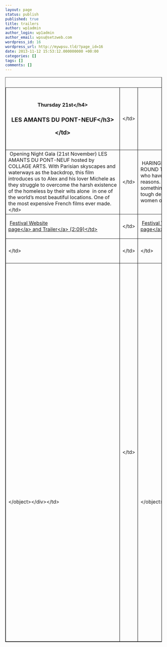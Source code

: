 ```yaml
---
layout: page
status: publish
published: true
title: trailers
author: wp1admin
author_login: wp1admin
author_email: wpsu@setzweb.com
wordpress_id: 16
wordpress_url: http://mywpsu.tld/?page_id=16
date: 2013-11-12 15:53:12.000000000 +00:00
categories: []
tags: []
comments: []
---
```

<table style="border-color: #000000; border-width: 1px; width: 100%;" summary="Trailers" border="1" cellspacing="1" cellpadding="1" align="center"><caption>Festival Trailers<&#47;caption>
<tbody>
<tr>
<td width="32%">
<h4 style="text-align: center;">Thursday 21st<&#47;h4>
<h3 style="text-align: center;">LES AMANTS DU PONT-NEUF<&#47;h3>
<&#47;td>
<td width="2%"><&#47;td>
<td width="32%">
<h4 style="text-align: center;">&nbsp;Friday 22nd<&#47;h4>
<h3 style="text-align: center;">ROUND TRIP<&#47;h3>
<&#47;td>
<td width="2%"><&#47;td>
<td width="32%">
<h4 style="text-align: center;">&nbsp;Saturday 23rd<&#47;h4>
<h3 style="text-align: center;"><strong>WHOSE STREETS? WHOSE PLANET!!!<&#47;strong><&#47;h3>
<&#47;td>
<&#47;tr>
<tr>
<td width="32%">&nbsp;Opening Night Gala (21st November) LES AMANTS DU PONT-NEUF hosted by COLLAGE ARTS. With Parisian skyscapes and waterways as the backdrop, this film introduces us to Alex and his lover Michele as they struggle to overcome the harsh existence of the homeless&nbsp;by their wits alone&nbsp; in one of the world&rsquo;s most beautiful locations. One of the most expensive French films ever made.<&#47;td>
<td width="2%"><&#47;td>
<td width="32%">&nbsp;HARINGEY WOMEN&rsquo;S FORUM presents ROUND TRIP, a film about&nbsp;Nurit and Mushidi who have come to Tel Aviv for very different reasons.&nbsp;When their friendship blossoms into something more, Nurit is forced to make a tough decision. Open to lesbians and bisexual women only.<&#47;td>
<td width="2%"><&#47;td>
<td width="32%">
<p dir="ltr">WILDCAT ARTS COLLECTIVE rarely screened short film &amp; animation about life, love and liberty suitable for all ages under the banner WHOSE STREETS? WHOSE PLANET!!<&#47;p>
<p dir="ltr">Followed with healthy snacks and a workshop led by a local artist.<&#47;p>
<&#47;td>
<&#47;tr>
<tr>
<td width="32%">&nbsp;<a title="Festival Website page for this event" href="http:&#47;&#47;www.haringeyfilmgroupfestival.org.uk&#47;les_amants_du_pont-neuf-lovers-on-the-bridge&#47;" target="_blank">Festival Website page<&#47;a>&nbsp;and&nbsp;<a href="http:&#47;&#47;www.youtube.com&#47;watch?v=jM_YqjjjoEU">Trailer<&#47;a>&nbsp;(2:09)<&#47;td>
<td width="2%"><&#47;td>
<td width="32%">&nbsp;<a title="Festival Website page for this event" href="http:&#47;&#47;www.haringeyfilmgroupfestival.org.uk&#47;round-trip&#47;" target="_blank">Festival Website page<&#47;a>&nbsp;and&nbsp;<a href="http:&#47;&#47;www.youtube.com&#47;watch?v=UhpsixJ3gBA">Trailer<&#47;a>&nbsp;(3:14)<&#47;td>
<td width="2%"><&#47;td>
<td width="32%">&nbsp;<a title="Festival Website page for this event" href="http:&#47;&#47;www.haringeyfilmgroupfestival.org.uk&#47;whose-streets-whose-planet&#47;" target="_blank">Festival Website page<&#47;a><&#47;td>
<&#47;tr>
<tr>
<td width="32%"><&#47;td>
<td width="2%"><&#47;td>
<td width="32%"><&#47;td>
<td width="2%"><&#47;td>
<td width="32%"><&#47;td>
<&#47;tr>
<tr>
<td width="32%">
<div class="youtube" style="width: 350; height: 300;"><object width="350" height="300" classid="clsid:d27cdb6e-ae6d-11cf-96b8-444553540000" codebase="http:&#47;&#47;download.macromedia.com&#47;pub&#47;shockwave&#47;cabs&#47;flash&#47;swflash.cab#version=6,0,40,0"><param name="wmode" value="transparent" &#47;><param name="src" value="http:&#47;&#47;www.youtube.com&#47;v&#47;jM_YqjjjoEU?autoplay=0&amp;rel=0&amp;hd=1&amp;autohide=1" &#47;><embed width="350" height="300" type="application&#47;x-shockwave-flash" src="http:&#47;&#47;www.youtube.com&#47;v&#47;jM_YqjjjoEU?autoplay=0&amp;rel=0&amp;hd=1&amp;autohide=1" wmode="transparent" &#47;><&#47;object><&#47;div><&#47;td>
<td width="2%"><&#47;td>
<td width="32%">
<div class="youtube" style="width: 350; height: 300;"><object width="350" height="300" classid="clsid:d27cdb6e-ae6d-11cf-96b8-444553540000" codebase="http:&#47;&#47;download.macromedia.com&#47;pub&#47;shockwave&#47;cabs&#47;flash&#47;swflash.cab#version=6,0,40,0"><param name="wmode" value="transparent" &#47;><param name="src" value="http:&#47;&#47;www.youtube.com&#47;v&#47;UhpsixJ3gBA?autoplay=0&amp;rel=0&amp;hd=1&amp;autohide=1" &#47;><embed width="350" height="300" type="application&#47;x-shockwave-flash" src="http:&#47;&#47;www.youtube.com&#47;v&#47;UhpsixJ3gBA?autoplay=0&amp;rel=0&amp;hd=1&amp;autohide=1" wmode="transparent" &#47;><&#47;object><&#47;div><&#47;td>
<td width="2%"><&#47;td>
<td width="32%">
<&#47;td>
<&#47;tr>
<&#47;tbody>
<&#47;table>

<hr &#47;>

<table style="border-color: #000000; border-width: 1px; width: 100%;" summary="Trailers" border="1" cellspacing="1" cellpadding="1" align="center"><caption>Festival Trailers<&#47;caption>
<tbody>
<tr>
<td width="32%">
<h4 style="text-align: center;">Saturday 23rd<&#47;h4>
<h3 style="text-align: center;">PEEPLI LIVE<&#47;h3>
<&#47;td>
<td width="2%"><&#47;td>
<td width="32%">
<h4 style="text-align: center;">&nbsp;Sunday 24th<&#47;h4>
<h3 style="text-align: center;">Diary for My Children<&#47;h3>
<h3 style="text-align: center;">(Napl&oacute; gyermekeimnek)<&#47;h3>
<&#47;td>
<td width="2%"><&#47;td>
<td width="32%">
<h4 style="text-align: center;">&nbsp;Monday 25th<&#47;h4>
<h3 style="text-align: center;"><strong>MORE THAN HONEY<&#47;strong><&#47;h3>
<&#47;td>
<&#47;tr>
<tr>
<td width="32%">&nbsp;SCREEN WOOD GREEN presents PEEPLI LIVE. In the village of Peepli, India, two brothers are unable to pay a loan so decide that one should kill himself for the benefit of the family.&nbsp;In Hindi with English subtitles.&nbsp;With Omkar Das Manikpuri, Raghuvir Yadav, Shalini Vatsa, Farrukh Jaffar.&nbsp;&ldquo;If&nbsp;Peepli [Live]&nbsp;can ride Danny Boyle&rsquo;s [Slumdog Millionaire] coattails to half that picture&rsquo;s success, it will be a reward richly deserved by this boisterous, poignant film.&rdquo;&nbsp;&ndash; Sight &amp; Sound<&#47;td>
<td width="2%"><&#47;td>
<td width="32%">&nbsp;FILM EXPOSED presents a&nbsp;film from one of the world&rsquo;s foremost women directors,&nbsp;<strong>M&aacute;rta M&eacute;sz&aacute;ros.&nbsp;<&#47;strong>This deeply personal work is a reflection on&nbsp;M&eacute;sz&aacute;ros&rsquo; own experiences channelled via Juli, a young woman returning home to Budapest from the Soviet Union where her parents were exiled and had died.<&#47;td>
<td width="2%"><&#47;td>
<td width="32%">
<p dir="ltr">TOTTENHAM AND WOOD GREEN FRIENDS OF THE EARTH, as part of the national Friends of the Earth Bee Cause Campaign, is holding a Bees Tea of foods pollinated by bees before screening the award-winning documentary MORE THAN HONEY, which combines breathtaking depictions of the lives of bees with worrying portrayals of how bees are in decline around the world.<&#47;p>
<&#47;td>
<&#47;tr>
<tr>
<td width="32%">&nbsp;<a title="Festival Website page for this event" href="http:&#47;&#47;www.haringeyfilmgroupfestival.org.uk&#47;peepli-live&#47;" target="_blank">Festival Website page<&#47;a>&nbsp;and&nbsp;<a href="http:&#47;&#47;www.youtube.com&#47;watch?v=jM_YqjjjoEU">Trailer<&#47;a>&nbsp;(2:09)<&#47;td>
<td width="2%"><&#47;td>
<td width="32%">&nbsp;<a title="Festival Website page for this event" href="http:&#47;&#47;www.haringeyfilmgroupfestival.org.uk&#47;diary-for-my-children-naplo-gyermekeimnek&#47;" target="_blank">Festival Website page<&#47;a>&nbsp;and&nbsp;<a href="http:&#47;&#47;www.youtube.com&#47;watch?v=jZc9LjTUPF8">Trailer<&#47;a>&nbsp;(7:07)<&#47;td>
<td width="2%"><&#47;td>
<td width="32%">&nbsp;<a title="Festival Website page for this event" href="http:&#47;&#47;www.haringeyfilmgroupfestival.org.uk&#47;more-than-honey&#47;" target="_blank">Festival Website page<&#47;a>&nbsp;&nbsp;and&nbsp;<a href="http:&#47;&#47;www.youtube.com&#47;watch?v=Wh_IRrBeu-0" target="_blank">Trailer<&#47;a>&nbsp;(2:54)<&#47;td>
<&#47;tr>
<tr>
<td width="32%"><&#47;td>
<td width="2%"><&#47;td>
<td width="32%"><&#47;td>
<td width="2%"><&#47;td>
<td width="32%"><&#47;td>
<&#47;tr>
<tr>
<td width="32%">
<div class="youtube" style="width: 350; height: 300;"><object width="350" height="300" classid="clsid:d27cdb6e-ae6d-11cf-96b8-444553540000" codebase="http:&#47;&#47;download.macromedia.com&#47;pub&#47;shockwave&#47;cabs&#47;flash&#47;swflash.cab#version=6,0,40,0"><param name="wmode" value="transparent" &#47;><param name="src" value="http:&#47;&#47;www.youtube.com&#47;v&#47;jM_YqjjjoEU?autoplay=0&amp;rel=0&amp;hd=1&amp;autohide=1" &#47;><embed width="350" height="300" type="application&#47;x-shockwave-flash" src="http:&#47;&#47;www.youtube.com&#47;v&#47;jM_YqjjjoEU?autoplay=0&amp;rel=0&amp;hd=1&amp;autohide=1" wmode="transparent" &#47;><&#47;object><&#47;div><&#47;td>
<td width="2%"><&#47;td>
<td width="32%">
<div class="youtube" style="width: 350; height: 300;"><object width="350" height="300" classid="clsid:d27cdb6e-ae6d-11cf-96b8-444553540000" codebase="http:&#47;&#47;download.macromedia.com&#47;pub&#47;shockwave&#47;cabs&#47;flash&#47;swflash.cab#version=6,0,40,0"><param name="wmode" value="transparent" &#47;><param name="src" value="http:&#47;&#47;www.youtube.com&#47;v&#47;UhpsixJ3gBA?autoplay=0&amp;rel=0&amp;hd=1&amp;autohide=1" &#47;><embed width="350" height="300" type="application&#47;x-shockwave-flash" src="http:&#47;&#47;www.youtube.com&#47;v&#47;UhpsixJ3gBA?autoplay=0&amp;rel=0&amp;hd=1&amp;autohide=1" wmode="transparent" &#47;><&#47;object><&#47;div><&#47;td>
<td width="2%"><&#47;td>
<td width="32%">
<div class="youtube" style="width: 350; height: 300;"><object width="350" height="300" classid="clsid:d27cdb6e-ae6d-11cf-96b8-444553540000" codebase="http:&#47;&#47;download.macromedia.com&#47;pub&#47;shockwave&#47;cabs&#47;flash&#47;swflash.cab#version=6,0,40,0"><param name="wmode" value="transparent" &#47;><param name="src" value="http:&#47;&#47;www.youtube.com&#47;v&#47;UhpsixJ3gBA?autoplay=0&amp;rel=0&amp;hd=1&amp;autohide=1" &#47;><embed width="350" height="300" type="application&#47;x-shockwave-flash" src="http:&#47;&#47;www.youtube.com&#47;v&#47;UhpsixJ3gBA?autoplay=0&amp;rel=0&amp;hd=1&amp;autohide=1" wmode="transparent" &#47;><&#47;object><&#47;div><&#47;td>
<&#47;tr>
<&#47;tbody>
<&#47;table>

<hr &#47;>

<table style="border-color: #000000; border-width: 1px; width: 100%;" summary="Trailers" border="1" cellspacing="1" cellpadding="1" align="center">
<tbody>
<tr>
<td width="32%">
<h4 style="text-align: center;">Tuesday 26th<&#47;h4>
<h3 style="text-align: center;">FEAST ON FILM<&#47;h3>
<&#47;td>
<td width="2%"><&#47;td>
<td width="32%">
<h4 style="text-align: center;">&nbsp;Wednesday 27th<&#47;h4>
<h3 style="text-align: center;">WHAT THE FRACK?<&#47;h3>
<&#47;td>
<td width="2%"><&#47;td>
<td width="32%">
<h4 style="text-align: center;">&nbsp;Wednesday 27th<&#47;h4>
<h3 style="text-align: center;"><strong>MOMMA DON'T ALLOW<&#47;strong><&#47;h3>
<&#47;td>
<&#47;tr>
<tr>
<td width="32%">FEAST ON FILM's Haringey Festival &ldquo;Feast&rdquo; will feature shorts selected by resident &ldquo;Feast&rdquo; curator, James Rumsey (Rum Jam Films), Marc Hardman (Lucky Coin Films) and Mark Brown (Braine Hownd Films).<&#47;td>
<td width="2%"><&#47;td>
<td width="32%">GREEN ON THE SCREEN is hosting WHAT THE FRACK? An exploration of the impact of the ecocide of fracking on the earth, our home with screenings and conversation.<&#47;td>
<td width="2%"><&#47;td>
<td width="32%">
<p dir="ltr">BRUCE CASTLE MUSEUM is screening MOMMA DON&rsquo;T ALLOW - a 1954 documentary about a Saturday evening in a Wood Green jazz club, plus a couple of other shorts.<&#47;p>
<&#47;td>
<&#47;tr>
<tr>
<td width="32%">&nbsp;<a title="Festival Website page for this event" href="http:&#47;&#47;www.haringeyfilmgroupfestival.org.uk&#47;hello-world&#47;" target="_blank">Festival Website page<&#47;a><&#47;td>
<td width="2%"><&#47;td>
<td width="32%">&nbsp;<a title="Festival Website page for this event" href="http:&#47;&#47;www.haringeyfilmgroupfestival.org.uk&#47;what-the-frack&#47;" target="_blank">Festival Website page<&#47;a><&#47;td>
<td width="2%"><&#47;td>
<td width="32%">&nbsp;<a title="Festival Website page for this event" href="http:&#47;&#47;www.haringeyfilmgroupfestival.org.uk&#47;momma-dont-allow&#47;" target="_blank">Festival Website page<&#47;a><&#47;td>
<&#47;tr>
<tr>
<td width="32%"><&#47;td>
<td width="2%"><&#47;td>
<td width="32%"><&#47;td>
<td width="2%"><&#47;td>
<td width="32%"><&#47;td>
<&#47;tr>
<tr>
<td width="32%"><&#47;td>
<td width="2%"><&#47;td>
<td width="32%"><&#47;td>
<td width="2%"><&#47;td>
<td width="32%"><&#47;td>
<&#47;tr>
<&#47;tbody>
<&#47;table>

<hr &#47;>

<table style="border-color: #000000; border-width: 1px; width: 100%;" summary="Trailers" border="1" cellspacing="1" cellpadding="1" align="center">
<tbody>
<tr>
<td width="48%">
<h4 style="text-align: center;">Thursday 28th<&#47;h4>
<h3 style="text-align: center;">CATHY COME HOME<&#47;h3>
<&#47;td>
<td width="4%"><&#47;td>
<td width="48%">
<h4 style="text-align: center;">&nbsp;Friday 29th<&#47;h4>
<h3 style="text-align: center;">SLEEP FURIOUSLY<&#47;h3>
<&#47;td>
<&#47;tr>
<tr>
<td width="48%">HARINGEY INDEPENDENT CINEMA is showing Ken Loach&rsquo;s seminal 1966 television play CATHY COME HOME - a hyper-realistic and sympathetic portrayal of a family ripped apart by poverty in contemporary England.<&#47;td>
<td width="4%"><&#47;td>
<td width="48%">
<p dir="ltr">SCREEN WOOD GREEN presents SLEEP FURIOUSLY, a poetic and profound journey set in a small farming community in mid Wales where the Directors&rsquo;s refugee parents found a home. In English and Welsh.<&#47;p>
<&#47;td>
<&#47;tr>
<tr>
<td width="48%">&nbsp;<a title="Festival Website page for this event" href="http:&#47;&#47;www.haringeyfilmgroupfestival.org.uk&#47;cathy-come-home&#47;" target="_blank">Festival Website page<&#47;a>&nbsp;and&nbsp;<a title="Watch a short trailer" href="http:&#47;&#47;www.bbc.co.uk&#47;learningzone&#47;clips&#47;docu-drama-cathy-come-home-1966&#47;9858.html" target="_blank">Trailer<&#47;a>&nbsp;(2:42)<&#47;td>
<td width="4%"><&#47;td>
<td width="48%">&nbsp;<a title="Festival Website page for this event" href="http:&#47;&#47;www.haringeyfilmgroupfestival.org.uk&#47;round-trip&#47;" target="_blank">Festival Website page<&#47;a>&nbsp;and&nbsp;<a title="Watch a short trailer" href="http:&#47;&#47;www.youtube.com&#47;watch?v=xyCQNMLf1xM" target="_blank">Trailer<&#47;a>&nbsp;(2:02)<&#47;td>
<&#47;tr>
<tr>
<td width="48%"><&#47;td>
<td width="4%"><&#47;td>
<td width="48%"><&#47;td>
<&#47;tr>
<tr>
<td width="48%"><&#47;td>
<td width="4%"><&#47;td>
<td width="48%">
<div class="youtube" style="width: 350; height: 300;"><object width="350" height="300" classid="clsid:d27cdb6e-ae6d-11cf-96b8-444553540000" codebase="http:&#47;&#47;download.macromedia.com&#47;pub&#47;shockwave&#47;cabs&#47;flash&#47;swflash.cab#version=6,0,40,0"><param name="wmode" value="transparent" &#47;><param name="src" value="http:&#47;&#47;www.youtube.com&#47;v&#47;xyCQNMLf1xM?autoplay=0&amp;hd=1&amp;autohide=1" &#47;><embed width="350" height="300" type="application&#47;x-shockwave-flash" src="http:&#47;&#47;www.youtube.com&#47;v&#47;xyCQNMLf1xM?autoplay=0&amp;hd=1&amp;autohide=1" wmode="transparent" &#47;><&#47;object><&#47;div><&#47;td>
<&#47;tr>
<&#47;tbody>
<&#47;table>
&nbsp;

<hr &#47;>

&ldquo;If&nbsp;Peepli [Live]&nbsp;can ride Danny Boyle&rsquo;s [Slumdog Millionaire] coattails to half that picture&rsquo;s success, it will be a reward richly deserved by this boisterous, poignant film.&rdquo;&nbsp;&ndash; Sight &amp; Sound
SCREEN WOOD GREEN presents two very different evenings - PEEPLI LIVE In the village of Peepli, India, two brothers are unable to pay a loan so&nbsp;decide that one should kill himself for the benefit of the family&nbsp;and SLEEP FURIOUSLY, a poetic and profound journey set in a small farming community in mid Wales where the Directors&rsquo;s refugge parents found a home. In English and Welsh.
FILMEXPOSED is screening DIARY FOR MY CHILDREN from one of the world&rsquo;s foremost women directors, M&aacute;rta M&eacute;sz&aacute;ros.
TOTTENHAM AND WOOD GREEN FRIENDS OF THE EARTH presents, as part of the national Friends of the Earth Bee Cause Campaign, the award-winning documentary MORE THAN HONEY combining breathtaking depictions of the lives of bees with worrying portrayals of how bees are in decline around the world.
FEAST ON FILM's Haringey Festival &ldquo;Feast&rdquo; will feature shorts selected by resident &ldquo;Feast&rdquo; curator, James Rumsey (Rum Jam Films), Marc Hardman (Lucky Coin Films) and Mark Brown (Braine Hownd Films).
GREEN ON THE SCREEN presents WHAT THE FRACK? An exploration of the impact of the ecocide of fracking on the earth, our home.
BRUCE CASTLE MUSEUM is screening MOMMA DON&rsquo;T ALLOW - a 1954 documentary about a Saturday evening in a Wood Green jazz club, plus a couple of other shorts.
HARINGEY INDEPENDENT CINEMA is showing Ken Loach&rsquo;s seminal 1966 television play CATHY COME HOME - a hyper-realistic and sympathetic portrayal of a family ripped apart by poverty in contemporary England.
